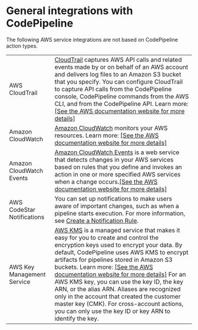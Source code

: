 # General integrations with CodePipeline<a name="integrations-general"></a>

The following AWS service integrations are not based on CodePipeline action types\.


|  |  | 
| --- |--- |
| AWS CloudTrail |  [CloudTrail](https://docs.aws.amazon.com/awscloudtrail/latest/userguide/) captures AWS API calls and related events made by or on behalf of an AWS account and delivers log files to an Amazon S3 bucket that you specify\. You can configure CloudTrail to capture API calls from the CodePipeline console, CodePipeline commands from the AWS CLI, and from the CodePipeline API\. Learn more: [\[See the AWS documentation website for more details\]](http://docs.aws.amazon.com/codepipeline/latest/userguide/integrations-general.html)  | 
| Amazon CloudWatch |  [Amazon CloudWatch](https://docs.aws.amazon.com/AmazonCloudWatch/latest/monitoring/) monitors your AWS resources\. Learn more: [\[See the AWS documentation website for more details\]](http://docs.aws.amazon.com/codepipeline/latest/userguide/integrations-general.html)  | 
| Amazon CloudWatch Events | [Amazon CloudWatch Events](https://docs.aws.amazon.com/AmazonCloudWatch/latest/events/) is a web service that detects changes in your AWS services based on rules that you define and invokes an action in one or more specified AWS services when a change occurs\.[\[See the AWS documentation website for more details\]](http://docs.aws.amazon.com/codepipeline/latest/userguide/integrations-general.html) | 
| AWS CodeStar Notifications | You can set up notifications to make users aware of important changes, such as when a pipeline starts execution\. For more information, see [Create a Notification Rule](notification-rule-create.md)\. | 
| AWS Key Management Service |  [AWS KMS](https://docs.aws.amazon.com/kms/latest/developerguide/) is a managed service that makes it easy for you to create and control the encryption keys used to encrypt your data\. By default, CodePipeline uses AWS KMS to encrypt artifacts for pipelines stored in Amazon S3 buckets\. Learn more: [\[See the AWS documentation website for more details\]](http://docs.aws.amazon.com/codepipeline/latest/userguide/integrations-general.html) For an AWS KMS key, you can use the key ID, the key ARN, or the alias ARN\.   Aliases are recognized only in the account that created the customer master key \(CMK\)\. For cross\-account actions, you can only use the key ID or key ARN to identify the key\.   | 